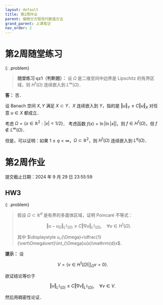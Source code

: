 ```yaml
---
layout: default
title: 第2周作业
parent: 偏微分方程现代数值方法
grand_parent: 上课笔记
nav_order: 2
---
```


# 第2周随堂练习

{: .problem}
> **随堂练习 qz1（判断题）：** 设 $\Omega$ 是二维空间中边界是 Lipschitz 的有界区域，则 $H^1(\Omega)$ 连续嵌入到 $L^{\infty}(\Omega)$．

**答：** 否．

设 Banach 空间 $X,Y$ 满足 $X\subset Y$．$X$ 连续嵌入到 $Y$，指的是 $\Vert u\Vert_Y\le C\Vert u\Vert_X$ 对任意 $u\in X$ 都成立．

考虑 $\Omega=\lbrace x\in\mathbb{R}^2:\vert x\vert < 1/2\rbrace$．
考虑函数 $f(x)=\ln\vert \ln\vert x\vert\vert$，则 $f\in H^1(\Omega)$，但 $f\notin L^{\infty}(\Omega)$．

但是，可以证明：如果 $1\le q < \infty$，$\Omega\subset\mathbb{R}^2$，则 $H^1(\Omega)$ 连续嵌入到 $L^q(\Omega)$．


# 第2周作业

提交截止日期：2024 年 9 月 29 日 23:55:59

## HW3 

{: .problem}
> 假设 $\Omega\subset\mathbb{R}^d$ 是有界的多面体区域，证明 Poincaré 不等式：
> 
> $$\Vert u-u_{\Omega}\Vert_{L^2(\Omega)}\le C\Vert\nabla u\Vert_{L^2(\Omega)}, \quad \forall u\in H^1(\Omega).$$
> 
> 其中 $\displaystyle u_{\Omega}=\dfrac{1}{\vert\Omega\vert}\int_{\Omega}u(x)\mathrm{d}x$．


**提示：** 设 

$$V=\left\lbrace v\in H^1(\Omega)\Big\vert\int_{\Omega}v=0\right\rbrace.$$

欲证结论等价于

$$\Vert v\Vert_{L^2(\Omega)}\le C\Vert\nabla v\Vert_{L^2(\Omega)}, \quad \forall v\in V. $$

然后用稠密性论证．


